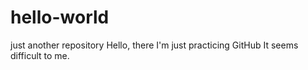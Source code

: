 # hello-world
just another repository
Hello, there
I'm just practicing GitHub
It seems difficult to me.
